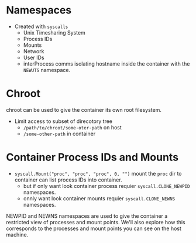 # Namespaces
- Created with `syscalls`
    - Unix Timesharing System
    - Process IDs
    - Mounts
    - Network
    - User IDs
    - interProcess comms
isolating hostname inside the container with the `NEWUTS` namespace.

# Chroot

chroot can be used to give the container its own root filesystem.

- Limit access to subset of direcotory tree
    - `/path/to/chroot/some-oter-path` on host
    - `/some-other-path` in container

# Container Process IDs and Mounts
- `syscall.Mount("proc", "proc", "proc", 0, "")` mount the `proc` dir to container can list process IDs into container.
    - but if only want look container process requier `syscall.CLONE_NEWPID` namespaces.
    - onnly want look container mounts requier `syscall.CLONE_NEWNS` namespaces.

NEWPID and NEWNS namespaces are used to give the container a restricted view of processes and mount points. We'll also explore how this corresponds to the processes and mount points you can see on the host machine.